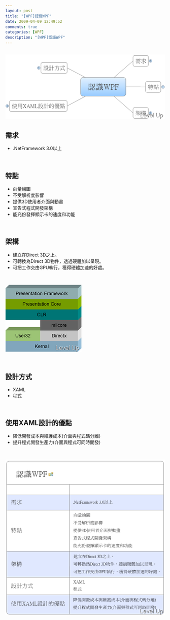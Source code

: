 ```yaml
---
layout: post
title: "[WPF]認識WPF"
date: 2009-04-09 12:49:52
comments: true
categories: [WPF]
description: "[WPF]認識WPF"
---
```

<h2>
	<img alt="image" border="0" height="203" src="\images\posts\7932\image_thumb_4.png" style="border-right-width: 0px; border-top-width: 0px; border-bottom-width: 0px; border-left-width: 0px" width="512" /></h2>
<h2>
	需求</h2>
<ul>
	<li>
		.NetFramework 3.0以上</li>
</ul>
<p>
	 </p>
<h2>
	特點</h2>
<ul>
	<li>
		向量繪圖</li>
	<li>
		不受解析度影響</li>
	<li>
		提供3D使用者介面與動畫</li>
	<li>
		宣告式程式開發架構</li>
	<li>
		能充份發揮顯示卡的速度和功能</li>
</ul>
<p>
	 </p>
<h2>
	架構</h2>
<ul>
	<li>
		建立在Direct 3D之上。</li>
	<li>
		可轉換為Direct 3D物件，透過硬體加以呈現。</li>
	<li>
		可把工作交由GPU執行，穫得硬體加速的好處。</li>
</ul>
<p>
	 </p>
<p>
	<img alt="image" border="0" height="211" src="\images\posts\7932\image_thumb.png" style="border-right-width: 0px; border-top-width: 0px; border-bottom-width: 0px; border-left-width: 0px" width="240" /></p>
<p>
	 </p>
<h2>
	設計方式</h2>
<ul>
	<li>
		XAML</li>
	<li>
		程式</li>
</ul>
<p>
	 </p>
<h2>
	使用XAML設計的優點</h2>
<ul>
	<li>
		降低開發成本與維護成本(介面與程式碼分離)</li>
	<li>
		提升程式開發生產力(介面與程式可同時開發)</li>
</ul>
<p>
	 </p>
<p>
	<img alt="image" border="0" height="490" src="\images\posts\7932\image_thumb_5.png" style="border-right-width: 0px; border-top-width: 0px; border-bottom-width: 0px; border-left-width: 0px" width="506" /></p>
